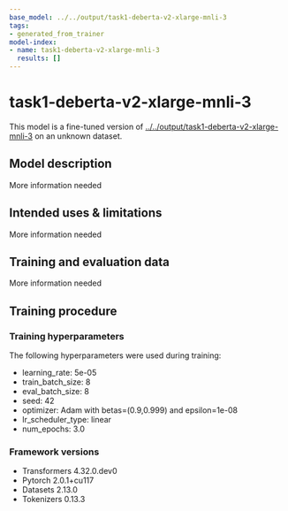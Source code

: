 ```yaml
---
base_model: ../../output/task1-deberta-v2-xlarge-mnli-3
tags:
- generated_from_trainer
model-index:
- name: task1-deberta-v2-xlarge-mnli-3
  results: []
---
```


<!-- This model card has been generated automatically according to the information the Trainer had access to. You
should probably proofread and complete it, then remove this comment. -->

# task1-deberta-v2-xlarge-mnli-3

This model is a fine-tuned version of [../../output/task1-deberta-v2-xlarge-mnli-3](https://huggingface.co/../../output/task1-deberta-v2-xlarge-mnli-3) on an unknown dataset.

## Model description

More information needed

## Intended uses & limitations

More information needed

## Training and evaluation data

More information needed

## Training procedure

### Training hyperparameters

The following hyperparameters were used during training:
- learning_rate: 5e-05
- train_batch_size: 8
- eval_batch_size: 8
- seed: 42
- optimizer: Adam with betas=(0.9,0.999) and epsilon=1e-08
- lr_scheduler_type: linear
- num_epochs: 3.0

### Framework versions

- Transformers 4.32.0.dev0
- Pytorch 2.0.1+cu117
- Datasets 2.13.0
- Tokenizers 0.13.3

